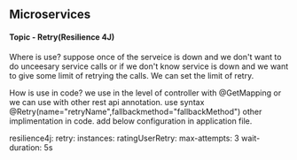 ## Microservices

#### Topic - Retry(Resilience 4J)

Where is use?
suppose once of the serveice is down and we don't want to do unceesary service calls or if we don't know service is down and 
we want to give some limit of retrying the calls. We can set the limit of retry.

How is use in code?
we use in the level of controller with  @GetMapping or we can use with other  rest api annotation. use syntax @Retry(name="retryName",fallbackmethod="fallbackMethod")
other implimentation in code. add below configuration in application file.

resilience4j:
      retry:
        instances:
          ratingUserRetry:
            max-attempts: 3
            wait-duration: 5s


